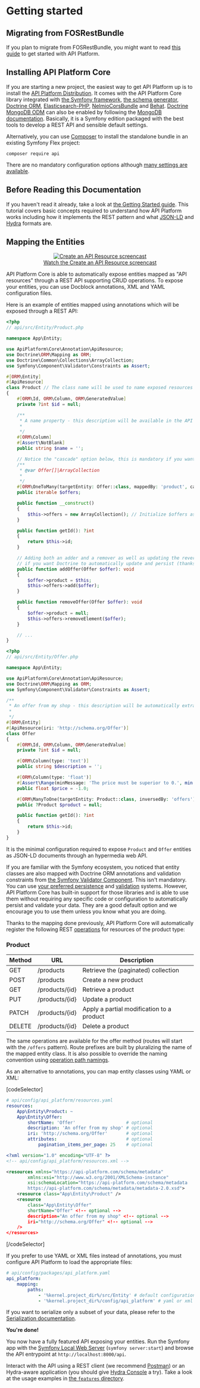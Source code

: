 # Getting started

## Migrating from FOSRestBundle

If you plan to migrate from FOSRestBundle, you might want to read [this guide](migrate-from-fosrestbundle.md) to get started with API Platform.

## Installing API Platform Core

If you are starting a new project, the easiest way to get API Platform up is to install the [API Platform Distribution](../distribution/index.md).
It comes with the API Platform Core library integrated with [the Symfony framework](https://symfony.com), [the schema generator](../schema-generator/),
[Doctrine ORM](https://www.doctrine-project.org), [Elasticsearch-PHP](https://www.elastic.co/guide/en/elasticsearch/client/php-api/current/index.html),
[NelmioCorsBundle](https://github.com/nelmio/NelmioCorsBundle) and [Behat](http://behat.org).
[Doctrine MongoDB ODM](https://www.doctrine-project.org/projects/mongodb-odm.html) can also be enabled by following the [MongoDB documentation](mongodb.md).
Basically, it is a Symfony edition packaged with the best tools to develop a REST API and sensible default settings.

Alternatively, you can use [Composer](http://getcomposer.org) to install the standalone bundle in an existing Symfony Flex
project:

`composer require api`

There are no mandatory configuration options although [many settings are available](configuration.md).

## Before Reading this Documentation

If you haven't read it already, take a look at [the Getting Started guide](../distribution/index.md).
This tutorial covers basic concepts required to understand how API Platform works including how it implements the REST pattern
and what [JSON-LD](http://json-ld.org/) and [Hydra](http://www.hydra-cg.com/) formats are.

## Mapping the Entities

<p align="center" class="symfonycasts"><a href="https://symfonycasts.com/screencast/api-platform/api-resource?cid=apip"><img src="../distribution/images/symfonycasts-player.png" alt="Create an API Resource screencast"><br>Watch the Create an API Resource screencast</a></p>

API Platform Core is able to automatically expose entities mapped as "API resources" through a REST API supporting CRUD
operations.
To expose your entities, you can use Docblock annotations, XML and YAML configuration files.

Here is an example of entities mapped using annotations which will be exposed through a REST API:

```php
<?php
// api/src/Entity/Product.php

namespace App\Entity;

use ApiPlatform\Core\Annotation\ApiResource;
use Doctrine\ORM\Mapping as ORM;
use Doctrine\Common\Collections\ArrayCollection;
use Symfony\Component\Validator\Constraints as Assert;

#[ORM\Entity]
#[ApiResource]
class Product // The class name will be used to name exposed resources
{
    #[ORM\Id, ORM\Column, ORM\GeneratedValue]
    private ?int $id = null;

    /**
     * A name property - this description will be available in the API documentation too.
     *
     */
    #[ORM\Column] 
    #[Assert\NotBlank]
    public string $name = '';

    // Notice the "cascade" option below, this is mandatory if you want Doctrine to automatically persist the related entity
    /**
     * @var Offer[]|ArrayCollection
     *
     */
    #[ORM\OneToMany(targetEntity: Offer::class, mappedBy: 'product', cascade: ['persist'])] 
    public iterable $offers;

    public function __construct()
    {
        $this->offers = new ArrayCollection(); // Initialize $offers as a Doctrine collection
    }

    public function getId(): ?int
    {
        return $this->id;
    }

    // Adding both an adder and a remover as well as updating the reverse relation is mandatory
    // if you want Doctrine to automatically update and persist (thanks to the "cascade" option) the related entity
    public function addOffer(Offer $offer): void
    {
        $offer->product = $this;
        $this->offers->add($offer);
    }

    public function removeOffer(Offer $offer): void
    {
        $offer->product = null;
        $this->offers->removeElement($offer);
    }

    // ...
}
```

```php
<?php
// api/src/Entity/Offer.php

namespace App\Entity;

use ApiPlatform\Core\Annotation\ApiResource;
use Doctrine\ORM\Mapping as ORM;
use Symfony\Component\Validator\Constraints as Assert;

/**
 * An offer from my shop - this description will be automatically extracted from the PHPDoc to document the API.
 *
 */
#[ORM\Entity]
#[ApiResource(iri: 'http://schema.org/Offer')]
class Offer
{
    #[ORM\Id, ORM\Column, ORM\GeneratedValue]
    private ?int $id = null;

    #[ORM\Column(type: 'text')]
    public string $description = '';

    #[ORM\Column(type: 'float')]
    #[Assert\Range(minMessage: 'The price must be superior to 0.', min: 0)]
    public float $price = -1.0;

    #[ORM\ManyToOne(targetEntity: Product::class, inversedBy: 'offers')]
    public ?Product $product = null;

    public function getId(): ?int
    {
        return $this->id;
    }
}
```

It is the minimal configuration required to expose `Product` and `Offer` entities as JSON-LD documents through an hypermedia
web API.

If you are familiar with the Symfony ecosystem, you noticed that entity classes are also mapped with Doctrine ORM annotations
and validation constraints from [the Symfony Validator Component](http://symfony.com/doc/current/book/validation.html).
This isn't mandatory. You can use [your preferred persistence](data-providers.md) and [validation](validation.md) systems.
However, API Platform Core has built-in support for those libraries and is able to use them without requiring any specific
code or configuration to automatically persist and validate your data. They are a good default option and we encourage you to use
them unless you know what you are doing.

Thanks to the mapping done previously, API Platform Core will automatically register the following REST [operations](operations.md)
for resources of the product type:

### Product

Method | URL            | Description
-------|----------------|--------------------------------
GET    | /products      | Retrieve the (paginated) collection
POST   | /products      | Create a new product
GET    | /products/{id} | Retrieve a product
PUT    | /products/{id} | Update a product
PATCH  | /products/{id} | Apply a partial modification to a product
DELETE | /products/{id} | Delete a product

The same operations are available for the offer method (routes will start with the `/offers` pattern).
Route prefixes are built by pluralizing the name of the mapped entity class.
It is also possible to override the naming convention using [operation path namings](operation-path-naming.md).

As an alternative to annotations, you can map entity classes using YAML or XML:

[codeSelector]

```yaml
# api/config/api_platform/resources.yaml
resources:
    App\Entity\Product: ~
    App\Entity\Offer:
        shortName: 'Offer'                   # optional
        description: 'An offer from my shop' # optional
        iri: 'http://schema.org/Offer'       # optional
        attributes:                          # optional
            pagination_items_per_page: 25    # optional
```

```xml
<?xml version="1.0" encoding="UTF-8" ?>
<!-- api/config/api_platform/resources.xml -->

<resources xmlns="https://api-platform.com/schema/metadata"
        xmlns:xsi="http://www.w3.org/2001/XMLSchema-instance"
        xsi:schemaLocation="https://api-platform.com/schema/metadata
        https://api-platform.com/schema/metadata/metadata-2.0.xsd">
    <resource class="App\Entity\Product" />
    <resource
        class="App\Entity\Offer"
        shortName="Offer" <!-- optional -->
        description="An offer from my shop" <!-- optional -->
        iri="http://schema.org/Offer" <!-- optional -->
    />
</resources>
```

[/codeSelector]

If you prefer to use YAML or XML files instead of annotations, you must configure API Platform to load the appropriate files:

```yaml
# api/config/packages/api_platform.yaml
api_platform:
    mapping:
        paths: 
            - '%kernel.project_dir%/src/Entity' # default configuration for annotations
            - '%kernel.project_dir%/config/api_platform' # yaml or xml directory configuration
```

If you want to serialize only a subset of your data, please refer to the [Serialization documentation](serialization.md).

**You're done!**

You now have a fully featured API exposing your entities.
Run the Symfony app with the [Symfony Local Web Server](https://symfony.com/doc/current/setup/symfony_server.html) (`symfony server:start`) and browse the API entrypoint at `http://localhost:8000/api`.

Interact with the API using a REST client (we recommend [Postman](https://www.getpostman.com/)) or an Hydra-aware application
(you should give [Hydra Console](https://github.com/lanthaler/HydraConsole) a try). Take
a look at the usage examples in [the `features` directory](https://github.com/api-platform/core/tree/main/features).

